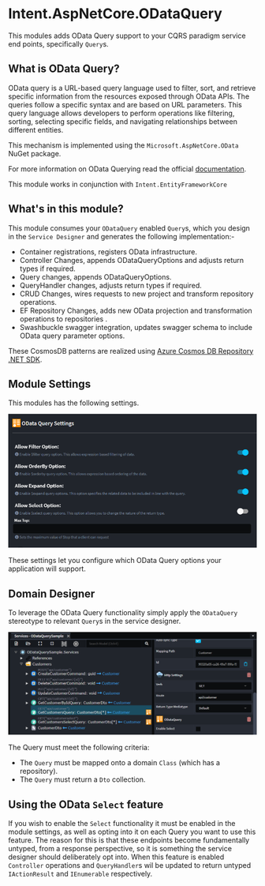 ﻿# Intent.AspNetCore.ODataQuery

This modules adds OData Query support to your CQRS paradigm service end points, specifically `Query`s.

## What is OData Query?

OData query is a URL-based query language used to filter, sort, and retrieve specific information from the resources exposed through OData APIs. The queries follow a specific syntax and are based on URL parameters. This query language allows developers to perform operations like filtering, sorting, selecting specific fields, and navigating relationships between different entities.

This mechanism is implemented using the `Microsoft.AspNetCore.OData` NuGet package.

For more information on OData Querying read the official [documentation](https://learn.microsoft.com/en-us/odata/concepts/queryoptions-overview).

This module works in conjunction with `Intent.EntityFrameworkCore`

## What's in this module?

This module consumes your `ODataQuery` enabled `Query`s, which you design in the `Service Designer` and generates the following implementation:-

- Container registrations, registers OData infrastructure.
- Controller Changes, appends ODataQueryOptions and adjusts return types if required.
- Query changes, appends ODataQueryOptions.
- QueryHandler changes, adjusts return types if required.
- CRUD Changes, wires requests to new project and transform repository operations.
- EF Repository Changes, adds new OData projection and transformation operations to repositories .
- Swashbuckle swagger integration, updates swagger schema to include OData query parameter options.

These CosmosDB patterns are realized using [Azure Cosmos DB Repository .NET SDK](https://github.com/IEvangelist/azure-cosmos-dotnet-repository).

## Module Settings

This modules has the following settings.

![OData Query Settings](./docs/images/odata-settings.png)

These settings let you configure which OData Query options your application will support.

## Domain Designer

To leverage the OData Query functionality simply apply the `ODataQuery` stereotype to relevant `Query`s in the service designer.

![OData Query Settings](./docs/images/odata-designer.png)

The Query must meet the following criteria:

- The `Query` must be mapped onto a domain `Class` (which has a repository).
- The `Query` must return a `Dto` collection.

## Using the OData `Select`  feature

If you wish to enable the `Select` functionality it must be enabled in the module settings, as well as opting into it on each Query you want to use this feature. The reason for this is that these endpoints become fundamentally untyped, from a response perspective, so it is something the service designer should deliberately opt into. When this feature is enabled `Controller` operations and `QueryHandler`s wil be updated to return untyped `IActionResult` and `IEnumerable` respectively.
